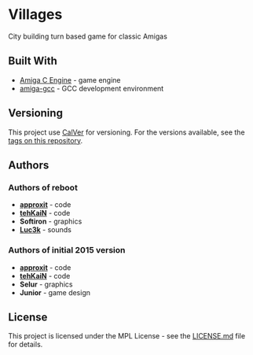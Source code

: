 # Villages

City building turn based game for classic Amigas

## Built With

* [Amiga C Engine](https://github.com/AmigaPorts/ACE) - game engine
* [amiga-gcc](https://github.com/bebbo/amiga-gcc) - GCC development environment

## Versioning

This project use [CalVer](http://calver.org/) for versioning.
For the versions available, see the [tags on this repository](https://github.com/Last-Minute-Creations/villages).

## Authors

### Authors of reboot

* **[approxit](https://github.com/approxit)** - code
* **[tehKaiN](https://github.com/tehKaiN)** - code
* **Softiron** - graphics
* **[Luc3k](https://github.com/Luc3kLMC)** - sounds

### Authors of initial 2015 version

* **[approxit](https://github.com/approxit)** - code
* **[tehKaiN](https://github.com/tehKaiN)** - code
* **Selur** - graphics
* **Junior** - game design

## License

This project is licensed under the MPL License - see the [LICENSE.md](LICENSE.md) file for details.
